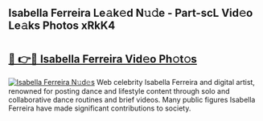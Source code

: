 ## Isabella Ferreira Le𝚊k𝚎d N𝚞𝚍e - Part-scL Vid𝚎o Le𝚊ks Photos xRkK4

# <h2><a href="http://fbepvqw.evod.top/?m=Isabella+Ferreira">🔗 👉🔴 Isabella Ferreira Vid𝚎o Ph𝚘t𝚘s</a></h2>

[![Isabella Ferreira N𝚞d𝚎s](https://i.imgur.com/8V9OHl7.gif)](http://fbepvqw.evod.top/?m=Isabella+Ferreira)
Web celebrity Isabella Ferreira and digital artist, renowned for posting dance and lifestyle content through solo and collaborative dance routines and brief videos. Many public figures Isabella Ferreira have made significant contributions to society. 
